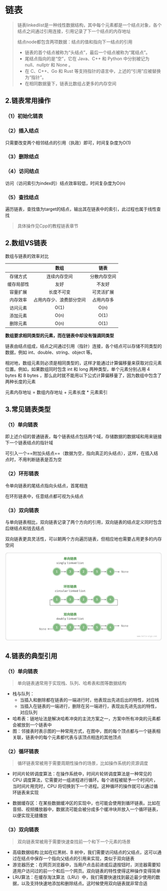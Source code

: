 # 链表

> 链表linkedlist是一种线性数据结构，其中每个元素都是一个结点对象，各个结点之间通过引用连接，引用记录了下一个结点的内存地址
>
> 结点node都包含两项数据：结点的值和指向下一结点的引用
>
> - 链表的首个结点被称为“头结点”，最后一个结点被称为“尾结点”。
> - 尾结点指向的是“空”，它在 Java、C++ 和 Python 中分别被记为 null、nullptr 和 None 。
> - 在 C、C++、Go 和 Rust 等支持指针的语言中，上述的“引用”应被替换为“指针”。
> - 在相同数据量下，链表比数组占更多的内存空间



## 2.链表常用操作

### （1）初始化链表

### （2）插入结点

只需要改变两个相邻结点的引用（执政）即可，时间复杂度为O(1)

### （3）删除结点

### （4）访问结点

访问（访问索引为index的）结点效率较低，时间复杂度为O(n)

### （5）查找结点

遍历链表，查找值为target的结点，输出其在链表中的索引，此过程也属于线性查找

> 具体操作见Cpp的教程链表章节



## 2.数组VS链表

数组与链表的效率对比

|            |           数组           |     链表     |
| :--------: | :----------------------: | :----------: |
|  存储方式  |       连续内存空间       | 分散内存空间 |
| 缓存局部性 |           友好           |    不友好    |
|  容量扩展  |        长度不可变        |  可灵活扩展  |
|  内存效率  | 占用内存少、浪费部分空间 |  占用内存多  |
|  访问元素  |           O(1)           |     O(n)     |
|  添加元素  |           O(n)           |     O(1)     |
|  删除元素  |           O(n)           |     O(1)     |

**数组要求相同类型的元素，而在链表中却没有强调同类型**

链表由结点组成，结点之间通过引用（指针）连接，各个结点可以存储不同类型的数据，例如 int、double、string、object 等。

相对地，数组元素则必须是相同类型的，这样才能通过计算偏移量来获取对应元素位置。例如，如果数组同时包含 int 和 long 两种类型，单个元素分别占用 4 bytes 和 8 bytes ，那么此时就不能用以下公式计算偏移量了，因为数组中包含了两种长度的元素

元素内存地址 = 数组内存地址 + 元素长度 * 元素索引



## 3.常见链表类型

### （1）单向链表

即上述介绍的普通链表，每个链表结点包括两个域，存储数据的数据域和用来链接下一个链表结点的指针域

可引入一个==附加头结点==（数据为空，指向真正的头结点），这样，在插入结点时，不用判断链表是否为空

### （2）环形链表

令单向链表的尾结点指向头结点，首尾相连

在环形链表中，任意结点都可视为头结点

### （3）双向链表

与单向链表相比，双向链表记录了两个方向的引用，双向链表的结点定义同时包含后继结点和钱去结点

双向链表更具灵活性，可以朝两个方向遍历链表，但相应地也需要占用更多的内存空间

![](img/2.链表.assets/linkedlist_common_types.png)



## 4.链表的典型引用

### （1）单向链表

> 单向链表通常用于实现栈、队列、哈希表和图等数据结构

* 栈与队列：
  * 当插入和删除都在链表的一端进行时，他表现出先进后出的特性，对应栈
  * 当插入在链表的一端进行，删除在另一端进行，表现出先进先出的特性，对应队列
* 哈希表：链地址法是解决哈希冲突的主流方案之一，方案中所有冲突的元素都会被放到一个链表中
* 图：邻接表时表示图的一种常用方式，在图中，图的每个顶点都与一个链表相关联，链表中的每个元素都代表与该顶点相连的其他顶点

### （2）循环链表

> 循环链表常被用于需要周期性操作的场景，比如操作系统的资源调度

* 时间片轮转调度算法：在操作系统中，时间片轮转调度算法是一种常见的 CPU 调度算法，它需要对一组进程进行循环。每个进程被赋予一个时间片，当时间片用完时，CPU 将切换到下一个进程。这种循环的操作就可以通过循环链表来实现

* 数据缓存区：在某些数据缓冲区的实现中，也可能会使用到循环链表。比如在音频、视频播放器中，数据流可能会被分成多个缓冲块并放入一个循环链表，以便实现无缝播放

### （3）双向链表

> 双向链表常被用于需要快速查找前一个和下一个元素的场景

* 高级数据结构:比如在红黑树、B 树中，我们需要访问结点的父结点，这可以通过在结点中保存一个指向父结点的引用来实现，类似于双向链表
* 游览器历史：在网页浏览器中，当用户点击前进或后退按钮时，浏览器需要知道用户访问过的前一个和后一个网页。双向链表的特性使得这种操作变得简单
* LRU算法：在缓存淘汰算法（LRU）中，我们需要快速找到最近最少使用的数据，以及支持快速地添加和删除结点。这时候使用双向链表就非常合适